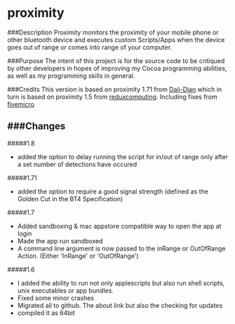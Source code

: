 proximity
==============

###Description
Proximity monitors the proximity of your mobile phone or other bluetooth device and executes custom Scripts/Apps when the device goes out of range or comes into range of your computer.

###Purpose
The intent of this project is for the source code to be critiqued by other developers in hopes of improving my Cocoa programming abilities, as well as my programming skills in general.

###Credits
This version is based on proximity 1.71 from [Daij-Djan](https://github.com/Daij-Djan/proximity) which in turn is based on proximity 1.5 from [reduxcomputing](https://github.com/revned/proximity/). 
Including fixes from [fivemicro](https://github.com/fivemicro/proximity)

###Changes
-
#####1.8
* added the option to delay running the script for in/out of range only after a set number of detections have occured

#####1.71
* added the option to require a good signal strength (defined as the Golden Cut in the BT4 Specification)

#####1.7
* Added sandboxing & mac appstore compatible way to open the app at login
* Made the app run sandboxed 
* A command line argument is now passed to the inRange or OutOfRange Action. (Either 'InRange' or 'OutOfRange')
 
#####1.6
* I added the ability to run not only applescripts but also run shell scripts, unix executables or app bundles.
* Fixed some minor crashes
* Migrated all to github. The about link but also the checking for updates
* compiled it as 64bit
